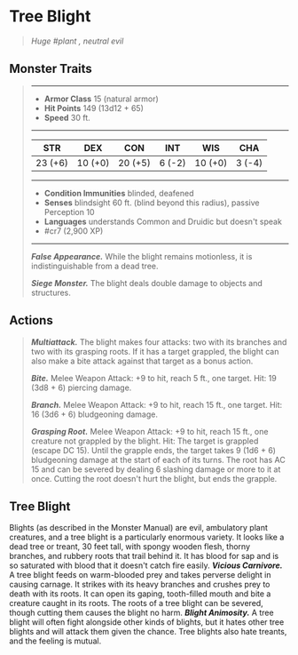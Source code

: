 # Tree Blight
>*Huge #plant , neutral evil*
## Monster Traits
>___
>- **Armor Class** 15 (natural armor)
>- **Hit Points** 149 (13d12 + 65)
>- **Speed** 30 ft.
>___
>|STR|DEX|CON|INT|WIS|CHA|
>|:---:|:---:|:---:|:---:|:---:|:---:|
>|23 (+6)|10 (+0)|20 (+5)|6 (-2)|10 (+0)|3 (-4)|
>___
>- **Condition Immunities** blinded, deafened
>- **Senses** blindsight 60 ft. (blind beyond this radius), passive Perception 10
>- **Languages** understands Common and Druidic but doesn't speak
>- #cr7 (2,900 XP)
>___
>***False Appearance.*** While the blight remains motionless, it is indistinguishable from a dead tree.  
>
>***Siege Monster.*** The blight deals double damage to objects and structures.  
>
## Actions
>***Multiattack.*** The blight makes four attacks: two with its branches and two with its grasping roots. If it has a target grappled, the blight can also make a bite attack against that target as a bonus action.  
>
>***Bite.*** Melee Weapon Attack: +9 to hit, reach 5 ft., one target. Hit: 19 (3d8 + 6) piercing damage.  
>
>***Branch.*** Melee Weapon Attack: +9 to hit, reach 15 ft., one target. Hit: 16 (3d6 + 6) bludgeoning damage.  
>
>***Grasping Root.*** Melee Weapon Attack: +9 to hit, reach 15 ft., one creature not grappled by the blight. Hit: The target is grappled (escape DC 15). Until the grapple ends, the target takes 9 (1d6 + 6) bludgeoning damage at the start of each of its turns. The root has AC 15 and can be severed by dealing 6 slashing damage or more to it at once. Cutting the root doesn't hurt the blight, but ends the grapple.
## Tree Blight
Blights (as described in the Monster Manual) are evil, ambulatory plant creatures, and a tree blight is a particularly enormous variety. It looks like a dead tree or treant, 30 feet tall, with spongy wooden flesh, thorny branches, and rubbery roots that trail behind it. It has blood for sap and is so saturated with blood that it doesn't catch fire easily.
***Vicious Carnivore.*** A tree blight feeds on warm-blooded prey and takes perverse delight in causing carnage. It strikes with its heavy branches and crushes prey to death with its roots. It can open its gaping, tooth-filled mouth and bite a creature caught in its roots. The roots of a tree blight can be severed, though cutting them causes the blight no harm.
***Blight Animosity.*** A tree blight will often fight alongside other kinds of blights, but it hates other tree blights and will attack them given the chance. Tree blights also hate treants, and the feeling is mutual.
